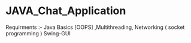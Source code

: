 # JAVA_Chat_Application 
Requirments :-  Java Basics [OOPS] ,Multithreading, Networking ( socket programming ) Swing-GUI



